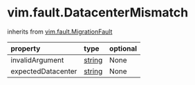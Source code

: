 vim.fault.DatacenterMismatch
============================
inherits from [vim.fault.MigrationFault](docs/vim.fault.MigrationFault.md)

| property | type | optional |
|:---------|:-----|:---------|
| invalidArgument | [string](string.md "string") | None |
| expectedDatacenter | [string](string.md "string") | None |
